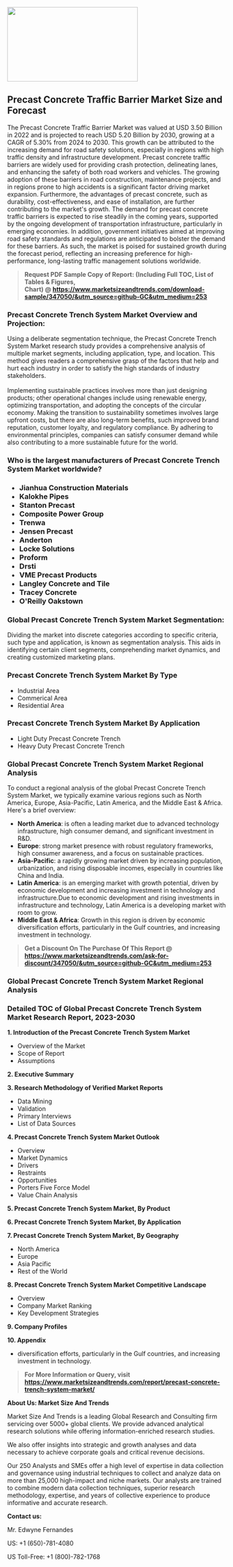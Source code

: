 <p><img class="alignnone size-medium wp-image-20088" src="https://ffe5etoiles.com/wp-content/uploads/2024/12/MST1-300x171.png" alt="" width="300" height="171" /></p><h2>Precast Concrete Traffic Barrier Market Size and Forecast</h2><p>The Precast Concrete Traffic Barrier Market was valued at USD 3.50 Billion in 2022 and is projected to reach USD 5.20 Billion by 2030, growing at a CAGR of 5.30% from 2024 to 2030. This growth can be attributed to the increasing demand for road safety solutions, especially in regions with high traffic density and infrastructure development. Precast concrete traffic barriers are widely used for providing crash protection, delineating lanes, and enhancing the safety of both road workers and vehicles. The growing adoption of these barriers in road construction, maintenance projects, and in regions prone to high accidents is a significant factor driving market expansion. Furthermore, the advantages of precast concrete, such as durability, cost-effectiveness, and ease of installation, are further contributing to the market's growth. The demand for precast concrete traffic barriers is expected to rise steadily in the coming years, supported by the ongoing development of transportation infrastructure, particularly in emerging economies. In addition, government initiatives aimed at improving road safety standards and regulations are anticipated to bolster the demand for these barriers. As such, the market is poised for sustained growth during the forecast period, reflecting an increasing preference for high-performance, long-lasting traffic management solutions worldwide.</p></p><blockquote id="" class=""><strong>Request PDF Sample Copy of Report: (Including Full TOC, List of Tables &amp; Figures, Chart)&nbsp;@&nbsp;<strong><a href="https://www.marketsizeandtrends.com/download-sample/347050/&utm_source=github-GC&utm_medium=253" target="_blank">https://www.marketsizeandtrends.com/download-sample/347050/&utm_source=github-GC&utm_medium=253</a></strong></strong></blockquote><h3 id="" class="">Precast Concrete Trench System Market&nbsp;Overview and Projection:</h3><p id="" class="">Using a deliberate segmentation technique, the Precast Concrete Trench System Market research study provides a comprehensive analysis of multiple market segments, including application, type, and location. This method gives readers a comprehensive grasp of the factors that help and hurt each industry in order to satisfy the high standards of industry stakeholders. <br /> <br />Implementing sustainable practices involves more than just designing products; other operational changes include using renewable energy, optimizing transportation, and adopting the concepts of the circular economy. Making the transition to sustainability sometimes involves large upfront costs, but there are also long-term benefits, such improved brand reputation, customer loyalty, and regulatory compliance. By adhering to environmental principles, companies can satisfy consumer demand while also contributing to a more sustainable future for the world.</p><h3 id="" class="">Who is the largest manufacturers of&nbsp;Precast Concrete Trench System Market worldwide?</h3><h3 class=""><p><ul><li>Jianhua Construction Materials </li><li> Kalokhe Pipes </li><li> Stanton Precast </li><li> Composite Power Group </li><li> Trenwa </li><li> Jensen Precast </li><li> Anderton </li><li> Locke Solutions </li><li> Proform </li><li> Drsti </li><li> VME Precast Products </li><li> Langley Concrete and Tile </li><li> Tracey Concrete </li><li> O'Reilly Oakstown</li></ul></p></h3><h3 id="" class="">Global&nbsp;Precast Concrete Trench System Market Segmentation:</h3><p id="" class="">Dividing the market into discrete categories according to specific criteria, such type and application, is known as segmentation analysis. This aids in identifying certain client segments, comprehending market dynamics, and creating customized marketing plans.</p><h3 id="" class="">Precast Concrete Trench System Market&nbsp;By Type</h3><p><p><ul><li>Industrial Area</li><li> Commerical Area</li><li> Residential Area</p></li></ul></p></p><h3 id="" class="">Precast Concrete Trench System Market&nbsp;By Application</h3><p class=""><p><ul><li>Light Duty Precast Concrete Trench</li><li> Heavy Duty Precast Concrete Trench</li></ul></p></p><h3 id="" class="">Global Precast Concrete Trench System Market Regional Analysis</h3><p id="" class="">To conduct a regional analysis of the global Precast Concrete Trench System Market, we typically examine various regions such as North America, Europe, Asia-Pacific, Latin America, and the Middle East &amp; Africa. Here's a brief overview:</p><ul><li><strong>North America</strong>: is often a leading market due to advanced technology infrastructure, high consumer demand, and significant investment in R&amp;D.</li><li><strong>Europe</strong>: strong market presence with robust regulatory frameworks, high consumer awareness, and a focus on sustainable practices.</li><li><strong>Asia-Pacific</strong>: a rapidly growing market driven by increasing population, urbanization, and rising disposable incomes, especially in countries like China and India.</li><li><strong>Latin America</strong>: is an emerging market with growth potential, driven by economic development and increasing investment in technology and infrastructure.Due to economic development and rising investments in infrastructure and technology, Latin America is a developing market with room to grow.</li><li><strong>Middle East &amp; Africa</strong>: Growth in this region is driven by economic diversification efforts, particularly in the Gulf countries, and increasing investment in technology.</li></ul><blockquote id="" class=""><strong>Get a Discount On The Purchase Of This Report @ <strong><a href="https://www.marketsizeandtrends.com/ask-for-discount/347050/&utm_source=github-GC&utm_medium=253" target="_blank">https://www.marketsizeandtrends.com/ask-for-discount/347050/&utm_source=github-GC&utm_medium=253</a></strong></strong></blockquote><h3 id="" class="">Global Precast Concrete Trench System Market Regional Analysis</h3><h3 id="" class="">Detailed TOC of Global Precast Concrete Trench System Market Research Report, 2023-2030</h3><p id="" class=""><strong>1. Introduction of the Precast Concrete Trench System Market</strong></p><ul><li>Overview of the Market</li><li>Scope of Report</li><li>Assumptions</li></ul><p id="" class=""><strong>2. Executive Summary</strong></p><p id="" class=""><strong>3. Research Methodology of Verified Market Reports</strong></p><ul><li>Data Mining</li><li>Validation</li><li>Primary Interviews</li><li>List of Data Sources</li></ul><p id="" class=""><strong>4. Precast Concrete Trench System Market Outlook</strong></p><ul><li>Overview</li><li>Market Dynamics</li><li>Drivers</li><li>Restraints</li><li>Opportunities</li><li>Porters Five Force Model</li><li>Value Chain Analysis</li></ul><p id="" class=""><strong>5. Precast Concrete Trench System Market, By Product</strong></p><p id="" class=""><strong>6. Precast Concrete Trench System Market, By Application</strong></p><p id="" class=""><strong>7. Precast Concrete Trench System Market, By Geography</strong></p><ul><li>North America</li><li>Europe</li><li>Asia Pacific</li><li>Rest of the World</li></ul><p id="" class=""><strong>8. Precast Concrete Trench System Market Competitive Landscape</strong></p><ul><li>Overview</li><li>Company Market Ranking</li><li>Key Development Strategies</li></ul><p id="" class=""><strong>9. Company Profiles</strong></p><p id="" class=""><strong>10. Appendix</strong></p><ul><li>diversification efforts, particularly in the Gulf countries, and increasing investment in technology.</li></ul><blockquote id="" class=""><strong>For More Information or Query, visit <strong><strong><a href="https://www.marketsizeandtrends.com/report/precast-concrete-trench-system-market/" target="_blank">https://www.marketsizeandtrends.com/report/precast-concrete-trench-system-market/</a></strong></strong></strong></blockquote><p id="" class=""><strong>About Us: Market Size And Trends</strong></p><p id="" class="">Market Size And Trends is a leading Global Research and Consulting firm servicing over 5000+ global clients. We provide advanced analytical research solutions while offering information-enriched research studies.</p><p id="" class="">We also offer insights into strategic and growth analyses and data necessary to achieve corporate goals and critical revenue decisions.</p><p id="" class="">Our 250 Analysts and SMEs offer a high level of expertise in data collection and governance using industrial techniques to collect and analyze data on more than 25,000 high-impact and niche markets. Our analysts are trained to combine modern data collection techniques, superior research methodology, expertise, and years of collective experience to produce informative and accurate research.</p><p id="" class=""><strong>Contact us:</strong></p><p id="" class="">Mr. Edwyne Fernandes</p><p id="" class="">US: +1 (650)-781-4080</p><p id="" class="">US Toll-Free: +1 (800)-782-1768</p>
